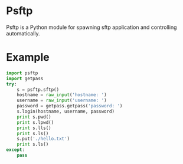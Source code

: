 # Psftp
Psftp is a Python module for spawning sftp application and controlling
automatically.

# Example
```python
import psftp
import getpass
try:
    s = psftp.sftp()
    hostname = raw_input('hostname: ')
    username = raw_input('username: ')
    password = getpass.getpass('password: ')
    s.login(hostname, username, password)
    print s.pwd()
    print s.lpwd()
    print s.lls()
    print s.ls()
    s.put('./hello.txt')
    print s.ls()
except:
    pass
```
